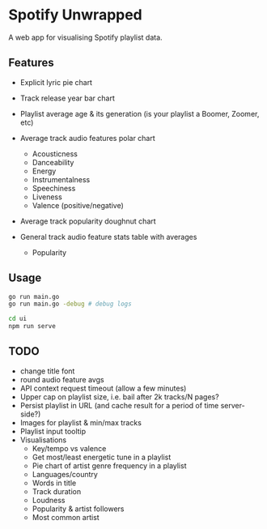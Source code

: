 # Spotify Unwrapped

A web app for visualising Spotify playlist data. 

## Features

* Explicit lyric pie chart
* Track release year bar chart
* Playlist average age & its generation (is your playlist a Boomer, Zoomer, etc)
* Average track audio features polar chart
  * Acousticness
  * Danceability
  * Energy
  * Instrumentalness
  * Speechiness
  * Liveness
  * Valence (positive/negative)
* Average track popularity doughnut chart
* General track audio feature stats table with averages
  
  * Popularity

## Usage

```bash
go run main.go
go run main.go -debug # debug logs

cd ui
npm run serve
```

## TODO

* change title font
* round audio feature avgs
* API context request timeout (allow a few minutes)
* Upper cap on playlist size, i.e. bail after 2k tracks/N pages?
* Persist playlist in URL (and cache result for a period of time server-side?)
* Images for playlist & min/max tracks
* Playlist input tooltip
* Visualisations
  * Key/tempo vs valence 
  * Get most/least energetic tune in a playlist
  * Pie chart of artist genre frequency in a playlist
  * Languages/country
  * Words in title
  * Track duration
  * Loudness
  * Popularity & artist followers
  * Most common artist
